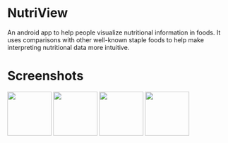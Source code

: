 # NutriView
An android app to help people visualize nutritional information in foods.  It uses comparisons with other well-known staple foods to help make interpreting nutritional data more intuitive.

# Screenshots

<img src="https://i.imgur.com/S7nIlyv.png" width="100">
<img src="https://i.imgur.com/S7nIlyv.png" width="100">
<img src="https://i.imgur.com/S7nIlyv.png" width="100">
<img src="https://i.imgur.com/S7nIlyv.png" width="100">
